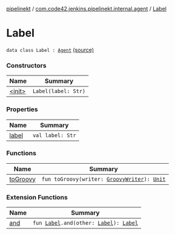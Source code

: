 [pipelinekt](../../index.md) / [com.code42.jenkins.pipelinekt.internal.agent](../index.md) / [Label](./index.md)

# Label

`data class Label : `[`Agent`](../../com.code42.jenkins.pipelinekt.core/-agent.md) [(source)](https://github.com/code42/pipelinekt/tree/master/internal/src/main/kotlin/com/code42/jenkins/pipelinekt/internal/agent/Label.kt#L7)

### Constructors

| Name | Summary |
|---|---|
| [&lt;init&gt;](-init-.md) | `Label(label: Str)` |

### Properties

| Name | Summary |
|---|---|
| [label](label.md) | `val label: Str` |

### Functions

| Name | Summary |
|---|---|
| [toGroovy](to-groovy.md) | `fun toGroovy(writer: `[`GroovyWriter`](../../com.code42.jenkins.pipelinekt.core.writer/-groovy-writer/index.md)`): `[`Unit`](https://kotlinlang.org/api/latest/jvm/stdlib/kotlin/-unit/index.html) |

### Extension Functions

| Name | Summary |
|---|---|
| [and](../../com.code42.jenkins.pipelinekt.dsl.agent/and.md) | `fun `[`Label`](./index.md)`.and(other: `[`Label`](./index.md)`): `[`Label`](./index.md) |
